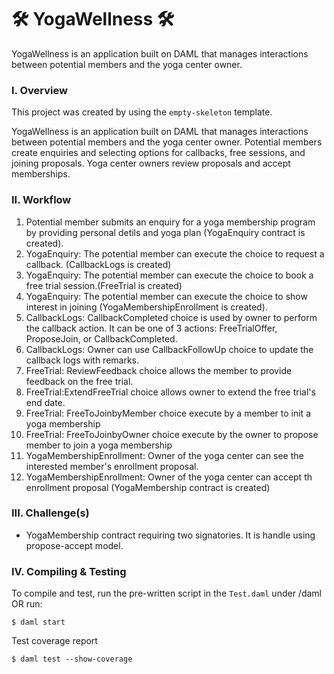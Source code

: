 # 🛠️ YogaWellness 🛠️ 
YogaWellness is an application built on DAML that manages interactions between potential members and the yoga center owner.

### I. Overview 
This project was created by using the `empty-skeleton` template. 

YogaWellness is an application built on DAML that manages interactions between potential members and the yoga center owner. 
Potential members create enquiries and selecting options for callbacks, free sessions, and joining proposals. Yoga center owners review proposals and accept memberships.


### II. Workflow
1.	Potential member submits an enquiry for a yoga membership program by providing personal detils and yoga plan (YogaEnquiry contract is created).
2.	YogaEnquiry: The potential member can execute the choice to request a callback. (CallbackLogs is created)
3.	YogaEnquiry: The potential member can execute the choice to book a free trial session.(FreeTrial is created)
4.	YogaEnquiry: The potential member can execute the choice to show interest in joining (YogaMembershipEnrollment is created).
5.  CallbackLogs: CallbackCompleted choice is used by owner to perform the callback action. It can be one of 3 actions: FreeTrialOffer, ProposeJoin, or CallbackCompleted. 
6.  CallbackLogs: Owner can use CallbackFollowUp choice to update the callback logs with remarks.
7.  FreeTrial: ReviewFeedback choice allows the member to provide feedback on the free trial.
8.  FreeTrial:ExtendFreeTrial choice allows owner to extend the free trial's end date.
9.  FreeTrial: FreeToJoinbyMember choice execute by a member to init a yoga membership
10. FreeTrial: FreeToJoinbyOwner choice execute by the owner to propose member to join a yoga membership
11.	YogaMembershipEnrollment: Owner of the yoga center can see the interested member's enrollment proposal.
12.	YogaMembershipEnrollment: Owner of the yoga center can accept th enrollment proposal (YogaMembership contract is created)


### III. Challenge(s)
* YogaMembership contract requiring two signatories. It is handle using propose-accept model.

### IV. Compiling & Testing
To compile and test, run the pre-written script in the `Test.daml` under /daml OR run:
```
$ daml start
```

Test coverage report
```
$ daml test --show-coverage
